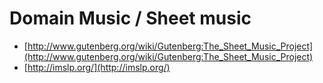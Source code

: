 # Domain Music / Sheet music

  * [http://www.gutenberg.org/wiki/Gutenberg:The_Sheet_Music_Project](http://www.gutenberg.org/wiki/Gutenberg:The_Sheet_Music_Project)
  * [http://imslp.org/](http://imslp.org/)

